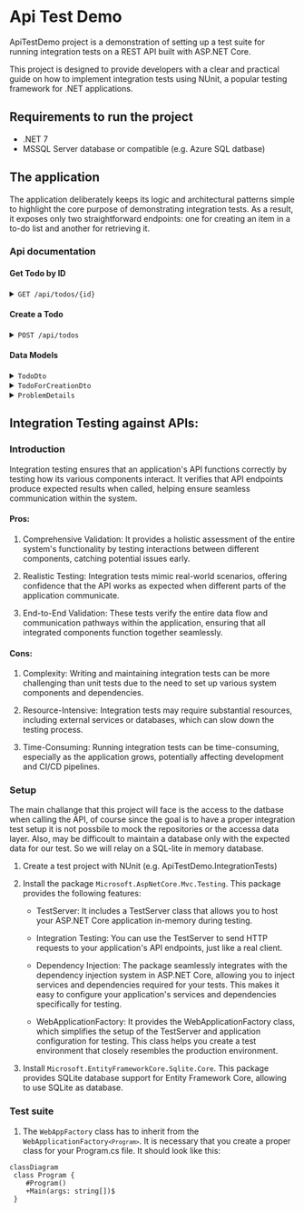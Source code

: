 # Api Test Demo
ApiTestDemo project is a demonstration of setting up a test suite for running integration tests on a REST API built with ASP.NET Core.

This project is designed to provide developers with a clear and practical guide on how to implement integration tests using NUnit, a popular testing framework for .NET applications.

## Requirements to run the project

* .NET 7
* MSSQL Server database or compatible (e.g. Azure SQL datbase)

## The application

The application deliberately keeps its logic and architectural patterns simple to highlight the core purpose of demonstrating integration tests. As a result, it exposes only two straightforward endpoints: one for creating an item in a to-do list and another for retrieving it.

### Api documentation

#### Get Todo by ID

<details>
  <summary><code>GET /api/todos/{id}</code></summary>

#### Parameters

| Name   | Type     | Data Type | Description                  |
|--------|----------|-----------|------------------------------|
| `id`   | Path     | Integer   | The ID of the todo item.     |

#### Responses

| HTTP Code | Content-Type           | Response                          |
|-----------|------------------------|----------------------------------|
| `200`     | `text/plain`, `application/json`, `text/json` | [TodoDto](#tododto) |
| `400`     | `text/plain`, `application/json`, `text/json` | [ProblemDetails](#problemdetails) |
| `500`     | -                      | Server Error                      |

#### Example Request

curl -X GET http://api.example.com/api/todos/1

</details>

#### Create a Todo

<details>
  <summary><code>POST /api/todos</code></summary>

#### Request Body

| Content-Type           | Schema                         |
|------------------------|--------------------------------|
| `application/json`     | [TodoForCreationDto](#todoforcreationdto) |
| `text/json`            | [TodoForCreationDto](#todoforcreationdto) |
| `application/*+json`   | [TodoForCreationDto](#todoforcreationdto) |

#### Responses

| HTTP Code | Content-Type           | Response                          |
|-----------|------------------------|----------------------------------|
| `201`     | `text/plain`, `application/json`, `text/json` | [TodoDto](#tododto) |
| `400`     | `text/plain`, `application/json`, `text/json` | [ProblemDetails](#problemdetails) |
| `500`     | -                      | Server Error                      |

#### Example Request

curl -X POST -H "Content-Type: application/json" -d '{"title":"New Todo","description":"This is a new todo"}' http://api.example.com/api/todos


</details>

#### Data Models

<details>

  <summary><code>TodoDto</code></summary>

A representation of a Todo item.

| Property      | Type    | Constraints                   |
|---------------|---------|-------------------------------|
| `id`          | Integer | 64-bit integer                |
| `title`       | String  | Min length: 3, Max length: 100 |
| `description` | String  | Min length: 3, Max length: 500 |
| `isCompleted` | Boolean | -                             |

</details>

<details>

  <summary><code>TodoForCreationDto</code></summary>
A representation of a Todo item for creation.

| Property      | Type    | Constraints                   |
|---------------|---------|-------------------------------|
| `title`       | String  | Min length: 3, Max length: 100 |
| `description` | String  | Min length: 3, Max length: 500 |

</details>

<details>

  <summary><code>ProblemDetails</code></summary>

A representation of a problem details response.

| Property      | Type    | Nullable |
|---------------|---------|----------|
| `type`        | String  | true     |
| `title`       | String  | true     |
| `status`      | Integer | true     |
| `detail`      | String  | true     |
| `instance`    | String  | true     |

</details>

## Integration Testing against APIs:

### Introduction
Integration testing ensures that an application's API functions correctly by testing how its various components interact. It verifies that API endpoints produce expected results when called, helping ensure seamless communication within the system.

#### Pros:

1. Comprehensive Validation: It provides a holistic assessment of the entire system's functionality by testing interactions between different components, catching potential issues early.

2. Realistic Testing: Integration tests mimic real-world scenarios, offering confidence that the API works as expected when different parts of the application communicate.

3. End-to-End Validation: These tests verify the entire data flow and communication pathways within the application, ensuring that all integrated components function together seamlessly.

#### Cons:

1. Complexity: Writing and maintaining integration tests can be more challenging than unit tests due to the need to set up various system components and dependencies.

2. Resource-Intensive: Integration tests may require substantial resources, including external services or databases, which can slow down the testing process.

3. Time-Consuming: Running integration tests can be time-consuming, especially as the application grows, potentially affecting development and CI/CD pipelines.

### Setup 

The main challange that this project will face is the access to the datbase when calling the API, of course since the goal is to have a proper integration test setup it is not possbile to mock the repositories or the accessa data layer.
Also, may be difficoult to maintain a database only with the expected data for our test. So we will relay on a SQL-lite in memory database.

1. Create a test project with NUnit (e.g. ApiTestDemo.IntegrationTests)
2. Install the package <code>Microsoft.AspNetCore.Mvc.Testing</code>. This package provides the following features:

    * TestServer: It includes a TestServer class that allows you to host your ASP.NET Core application in-memory during testing.

    * Integration Testing: You can use the TestServer to send HTTP requests to your application's API endpoints, just like a real client.

    * Dependency Injection: The package seamlessly integrates with the dependency injection system in ASP.NET Core, allowing you to inject services and dependencies required for your tests. This makes it easy to configure your application's services and dependencies specifically for testing.

    * WebApplicationFactory: It provides the WebApplicationFactory class, which simplifies the setup of the TestServer and application configuration for testing. This class helps you create a test environment that closely resembles the production environment.

3. Install <code>Microsoft.EntityFrameworkCore.Sqlite.Core</code>. This package provides SQLite database support for Entity Framework Core, allowing to use SQLite as database.

### Test suite 

1. The <code>WebAppFactory</code> class has to inherit from the <code>WebApplicationFactory`<Program>`</code>. It is necessary that you create a proper class for your Program.cs file. It should look like this:
```mermaid
classDiagram
 class Program {
    #Program()
    +Main(args: string[])$
 }
 ```
 
